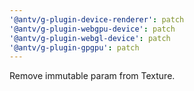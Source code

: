 ```yaml
---
'@antv/g-plugin-device-renderer': patch
'@antv/g-plugin-webgpu-device': patch
'@antv/g-plugin-webgl-device': patch
'@antv/g-plugin-gpgpu': patch
---
```


Remove immutable param from Texture.
